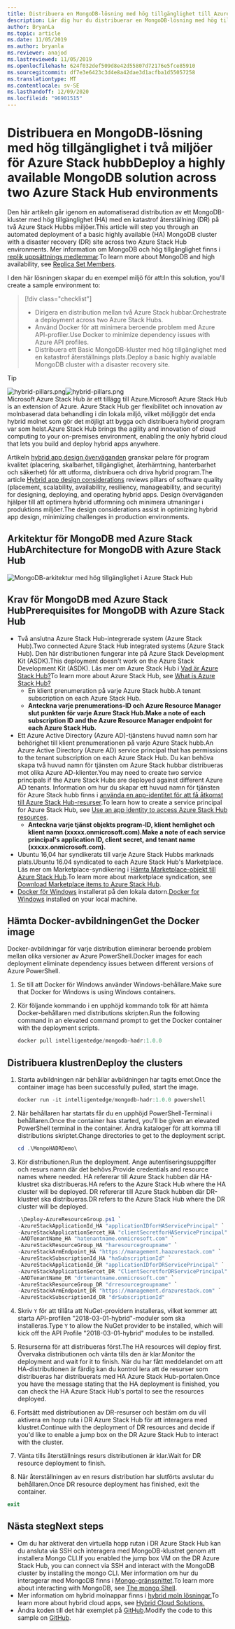 ```yaml
---
title: Distribuera en MongoDB-lösning med hög tillgänglighet till Azure och Azure Stack hubb
description: Lär dig hur du distribuerar en MongoDB-lösning med hög tillgänglighet till Azure och Azure Stack Hub
author: BryanLa
ms.topic: article
ms.date: 11/05/2019
ms.author: bryanla
ms.reviewer: anajod
ms.lastreviewed: 11/05/2019
ms.openlocfilehash: 624f032def509d8e42d55807d72176e5fce85910
ms.sourcegitcommit: df7e3e6423c3d4e8a42dae3d1acfba1d55057258
ms.translationtype: MT
ms.contentlocale: sv-SE
ms.lasthandoff: 12/09/2020
ms.locfileid: "96901515"
---
```

# <a name="deploy-a-highly-available-mongodb-solution-across-two-azure-stack-hub-environments"></a><span data-ttu-id="895d6-103">Distribuera en MongoDB-lösning med hög tillgänglighet i två miljöer för Azure Stack hubb</span><span class="sxs-lookup"><span data-stu-id="895d6-103">Deploy a highly available MongoDB solution across two Azure Stack Hub environments</span></span>

<span data-ttu-id="895d6-104">Den här artikeln går igenom en automatiserad distribution av ett MongoDB-kluster med hög tillgänglighet (HA) med en katastrof återställning (DR) på två Azure Stack Hubbs miljöer.</span><span class="sxs-lookup"><span data-stu-id="895d6-104">This article will step you through an automated deployment of a basic highly available (HA) MongoDB cluster with a disaster recovery (DR) site across two Azure Stack Hub environments.</span></span> <span data-ttu-id="895d6-105">Mer information om MongoDB och hög tillgänglighet finns i [replik uppsättnings medlemmar](https://docs.mongodb.com/manual/core/replica-set-members/).</span><span class="sxs-lookup"><span data-stu-id="895d6-105">To learn more about MongoDB and high availability, see [Replica Set Members](https://docs.mongodb.com/manual/core/replica-set-members/).</span></span>

<span data-ttu-id="895d6-106">I den här lösningen skapar du en exempel miljö för att:</span><span class="sxs-lookup"><span data-stu-id="895d6-106">In this solution, you'll create a sample environment to:</span></span>

> [!div class="checklist"]
> - <span data-ttu-id="895d6-107">Dirigera en distribution mellan två Azure Stack hubbar.</span><span class="sxs-lookup"><span data-stu-id="895d6-107">Orchestrate a deployment across two Azure Stack Hubs.</span></span>
> - <span data-ttu-id="895d6-108">Använd Docker för att minimera beroende problem med Azure API-profiler.</span><span class="sxs-lookup"><span data-stu-id="895d6-108">Use Docker to minimize dependency issues with Azure API profiles.</span></span>
> - <span data-ttu-id="895d6-109">Distribuera ett Basic MongoDB-kluster med hög tillgänglighet med en katastrof återställnings plats.</span><span class="sxs-lookup"><span data-stu-id="895d6-109">Deploy a basic highly available MongoDB cluster with a disaster recovery site.</span></span>

> [!Tip]  
> <span data-ttu-id="895d6-110">![hybrid-pillars.png](./media/solution-deployment-guide-cross-cloud-scaling/hybrid-pillars.png)</span><span class="sxs-lookup"><span data-stu-id="895d6-110">![hybrid-pillars.png](./media/solution-deployment-guide-cross-cloud-scaling/hybrid-pillars.png)</span></span>  
> <span data-ttu-id="895d6-111">Microsoft Azure Stack Hub är ett tillägg till Azure.</span><span class="sxs-lookup"><span data-stu-id="895d6-111">Microsoft Azure Stack Hub is an extension of Azure.</span></span> <span data-ttu-id="895d6-112">Azure Stack Hub ger flexibilitet och innovation av molnbaserad data behandling i din lokala miljö, vilket möjliggör det enda hybrid molnet som gör det möjligt att bygga och distribuera hybrid program var som helst.</span><span class="sxs-lookup"><span data-stu-id="895d6-112">Azure Stack Hub brings the agility and innovation of cloud computing to your on-premises environment, enabling the only hybrid cloud that lets you build and deploy hybrid apps anywhere.</span></span>  
> 
> <span data-ttu-id="895d6-113">Artikeln [hybrid app design överväganden](overview-app-design-considerations.md) granskar pelare för program kvalitet (placering, skalbarhet, tillgänglighet, återhämtning, hanterbarhet och säkerhet) för att utforma, distribuera och driva hybrid program.</span><span class="sxs-lookup"><span data-stu-id="895d6-113">The article [Hybrid app design considerations](overview-app-design-considerations.md) reviews pillars of software quality (placement, scalability, availability, resiliency, manageability, and security) for designing, deploying, and operating hybrid apps.</span></span> <span data-ttu-id="895d6-114">Design överväganden hjälper till att optimera hybrid utformning och minimera utmaningar i produktions miljöer.</span><span class="sxs-lookup"><span data-stu-id="895d6-114">The design considerations assist in optimizing hybrid app design, minimizing challenges in production environments.</span></span>

## <a name="architecture-for-mongodb-with-azure-stack-hub"></a><span data-ttu-id="895d6-115">Arkitektur för MongoDB med Azure Stack Hub</span><span class="sxs-lookup"><span data-stu-id="895d6-115">Architecture for MongoDB with Azure Stack Hub</span></span>

![MongoDB-arkitektur med hög tillgänglighet i Azure Stack Hub](media/solution-deployment-guide-mongodb-ha/image1.png)

## <a name="prerequisites-for-mongodb-with-azure-stack-hub"></a><span data-ttu-id="895d6-117">Krav för MongoDB med Azure Stack Hub</span><span class="sxs-lookup"><span data-stu-id="895d6-117">Prerequisites for MongoDB with Azure Stack Hub</span></span>

- <span data-ttu-id="895d6-118">Två anslutna Azure Stack Hub-integrerade system (Azure Stack Hub).</span><span class="sxs-lookup"><span data-stu-id="895d6-118">Two connected Azure Stack Hub integrated systems (Azure Stack Hub).</span></span> <span data-ttu-id="895d6-119">Den här distributionen fungerar inte på Azure Stack Development Kit (ASDK).</span><span class="sxs-lookup"><span data-stu-id="895d6-119">This deployment doesn't work on the Azure Stack Development Kit (ASDK).</span></span> <span data-ttu-id="895d6-120">Läs mer om Azure Stack Hub i [Vad är Azure Stack Hub?](https://azure.microsoft.com/products/azure-stack/hub/)</span><span class="sxs-lookup"><span data-stu-id="895d6-120">To learn more about Azure Stack Hub, see [What is Azure Stack Hub?](https://azure.microsoft.com/products/azure-stack/hub/)</span></span>
  - <span data-ttu-id="895d6-121">En klient prenumeration på varje Azure Stack hubb.</span><span class="sxs-lookup"><span data-stu-id="895d6-121">A tenant subscription on each Azure Stack Hub.</span></span> 
  - <span data-ttu-id="895d6-122">**Anteckna varje prenumerations-ID och Azure Resource Manager slut punkten för varje Azure Stack Hub.**</span><span class="sxs-lookup"><span data-stu-id="895d6-122">**Make a note of each subscription ID and the Azure Resource Manager endpoint for each Azure Stack Hub.**</span></span>
- <span data-ttu-id="895d6-123">Ett Azure Active Directory (Azure AD)-tjänstens huvud namn som har behörighet till klient prenumerationen på varje Azure Stack hubb.</span><span class="sxs-lookup"><span data-stu-id="895d6-123">An Azure Active Directory (Azure AD) service principal that has permissions to the tenant subscription on each Azure Stack Hub.</span></span> <span data-ttu-id="895d6-124">Du kan behöva skapa två huvud namn för tjänsten om Azure Stack hubbar distribueras mot olika Azure AD-klienter.</span><span class="sxs-lookup"><span data-stu-id="895d6-124">You may need to create two service principals if the Azure Stack Hubs are deployed against different Azure AD tenants.</span></span> <span data-ttu-id="895d6-125">Information om hur du skapar ett huvud namn för tjänsten för Azure Stack hubb finns i [använda en app-identitet för att få åtkomst till Azure Stack Hub-resurser](/azure-stack/user/azure-stack-create-service-principals).</span><span class="sxs-lookup"><span data-stu-id="895d6-125">To learn how to create a service principal for Azure Stack Hub, see [Use an app identity to access Azure Stack Hub resources](/azure-stack/user/azure-stack-create-service-principals).</span></span>
  - <span data-ttu-id="895d6-126">**Anteckna varje tjänst objekts program-ID, klient hemlighet och klient namn (xxxxx.onmicrosoft.com).**</span><span class="sxs-lookup"><span data-stu-id="895d6-126">**Make a note of each service principal's application ID, client secret, and tenant name (xxxxx.onmicrosoft.com).**</span></span>
- <span data-ttu-id="895d6-127">Ubuntu 16,04 har syndikerats till varje Azure Stack Hubbs marknads plats.</span><span class="sxs-lookup"><span data-stu-id="895d6-127">Ubuntu 16.04 syndicated to each Azure Stack Hub's Marketplace.</span></span> <span data-ttu-id="895d6-128">Läs mer om Marketplace-syndikering i [Hämta Marketplace-objekt till Azure Stack Hub](/azure-stack/operator/azure-stack-download-azure-marketplace-item).</span><span class="sxs-lookup"><span data-stu-id="895d6-128">To learn more about marketplace syndication, see [Download Marketplace items to Azure Stack Hub](/azure-stack/operator/azure-stack-download-azure-marketplace-item).</span></span>
- <span data-ttu-id="895d6-129">[Docker för Windows](https://docs.docker.com/docker-for-windows/) installerat på den lokala datorn.</span><span class="sxs-lookup"><span data-stu-id="895d6-129">[Docker for Windows](https://docs.docker.com/docker-for-windows/) installed on your local machine.</span></span>

## <a name="get-the-docker-image"></a><span data-ttu-id="895d6-130">Hämta Docker-avbildningen</span><span class="sxs-lookup"><span data-stu-id="895d6-130">Get the Docker image</span></span>

<span data-ttu-id="895d6-131">Docker-avbildningar för varje distribution eliminerar beroende problem mellan olika versioner av Azure PowerShell.</span><span class="sxs-lookup"><span data-stu-id="895d6-131">Docker images for each deployment eliminate dependency issues between different versions of Azure PowerShell.</span></span>

1. <span data-ttu-id="895d6-132">Se till att Docker för Windows använder Windows-behållare.</span><span class="sxs-lookup"><span data-stu-id="895d6-132">Make sure that Docker for Windows is using Windows containers.</span></span>
2. <span data-ttu-id="895d6-133">Kör följande kommando i en upphöjd kommando tolk för att hämta Docker-behållaren med distributions skripten.</span><span class="sxs-lookup"><span data-stu-id="895d6-133">Run the following command in an elevated command prompt to get the Docker container with the deployment scripts.</span></span>

    ```powershell  
    docker pull intelligentedge/mongodb-hadr:1.0.0
    ```

## <a name="deploy-the-clusters"></a><span data-ttu-id="895d6-134">Distribuera klustren</span><span class="sxs-lookup"><span data-stu-id="895d6-134">Deploy the clusters</span></span>

1. <span data-ttu-id="895d6-135">Starta avbildningen när behållar avbildningen har tagits emot.</span><span class="sxs-lookup"><span data-stu-id="895d6-135">Once the container image has been successfully pulled, start the image.</span></span>

    ```powershell  
    docker run -it intelligentedge/mongodb-hadr:1.0.0 powershell
    ```

2. <span data-ttu-id="895d6-136">När behållaren har startats får du en upphöjd PowerShell-Terminal i behållaren.</span><span class="sxs-lookup"><span data-stu-id="895d6-136">Once the container has started, you'll be given an elevated PowerShell terminal in the container.</span></span> <span data-ttu-id="895d6-137">Ändra kataloger för att komma till distributions skriptet.</span><span class="sxs-lookup"><span data-stu-id="895d6-137">Change directories to get to the deployment script.</span></span>

    ```powershell  
    cd .\MongoHADRDemo\
    ```

3. <span data-ttu-id="895d6-138">Kör distributionen.</span><span class="sxs-lookup"><span data-stu-id="895d6-138">Run the deployment.</span></span> <span data-ttu-id="895d6-139">Ange autentiseringsuppgifter och resurs namn där det behövs.</span><span class="sxs-lookup"><span data-stu-id="895d6-139">Provide credentials and resource names where needed.</span></span> <span data-ttu-id="895d6-140">HA refererar till Azure Stack hubben där HA-klustret ska distribueras.</span><span class="sxs-lookup"><span data-stu-id="895d6-140">HA refers to the Azure Stack Hub where the HA cluster will be deployed.</span></span> <span data-ttu-id="895d6-141">DR refererar till Azure Stack hubben där DR-klustret ska distribueras.</span><span class="sxs-lookup"><span data-stu-id="895d6-141">DR refers to the Azure Stack Hub where the DR cluster will be deployed.</span></span>

    ```powershell
    .\Deploy-AzureResourceGroup.ps1 `
    -AzureStackApplicationId_HA "applicationIDforHAServicePrincipal" `
    -AzureStackApplicationSercet_HA "clientSecretforHAServicePrincipal" `
    -AADTenantName_HA "hatenantname.onmicrosoft.com" `
    -AzureStackResourceGroup_HA "haresourcegroupname" `
    -AzureStackArmEndpoint_HA "https://management.haazurestack.com" `
    -AzureStackSubscriptionId_HA "haSubscriptionId" `
    -AzureStackApplicationId_DR "applicationIDforDRServicePrincipal" `
    -AzureStackApplicationSercet_DR "ClientSecretforDRServicePrincipal" `
    -AADTenantName_DR "drtenantname.onmicrosoft.com" `
    -AzureStackResourceGroup_DR "drresourcegroupname" `
    -AzureStackArmEndpoint_DR "https://management.drazurestack.com" `
    -AzureStackSubscriptionId_DR "drSubscriptionId"
    ```

4. <span data-ttu-id="895d6-142">Skriv `Y` för att tillåta att NuGet-providern installeras, vilket kommer att starta API-profilen "2018-03-01-hybrid"-moduler som ska installeras.</span><span class="sxs-lookup"><span data-stu-id="895d6-142">Type `Y` to allow the NuGet provider to be installed, which will kick off the API Profile "2018-03-01-hybrid" modules to be installed.</span></span>

5. <span data-ttu-id="895d6-143">Resurserna för att distribueras först.</span><span class="sxs-lookup"><span data-stu-id="895d6-143">The HA resources will deploy first.</span></span> <span data-ttu-id="895d6-144">Övervaka distributionen och vänta tills den är klar.</span><span class="sxs-lookup"><span data-stu-id="895d6-144">Monitor the deployment and wait for it to finish.</span></span> <span data-ttu-id="895d6-145">När du har fått meddelandet om att HA-distributionen är färdig kan du kontrol lera att de resurser som distribueras har distribuerats med HA Azure Stack Hub-portalen.</span><span class="sxs-lookup"><span data-stu-id="895d6-145">Once you have the message stating that the HA deployment is finished, you can check the HA Azure Stack Hub's portal to see the resources deployed.</span></span>

6. <span data-ttu-id="895d6-146">Fortsätt med distributionen av DR-resurser och bestäm om du vill aktivera en hopp ruta i DR Azure Stack Hub för att interagera med klustret.</span><span class="sxs-lookup"><span data-stu-id="895d6-146">Continue with the deployment of DR resources and decide if you'd like to enable a jump box on the DR Azure Stack Hub to interact with the cluster.</span></span>

7. <span data-ttu-id="895d6-147">Vänta tills återställnings resurs distributionen är klar.</span><span class="sxs-lookup"><span data-stu-id="895d6-147">Wait for DR resource deployment to finish.</span></span>

8. <span data-ttu-id="895d6-148">När återställningen av en resurs distribution har slutförts avslutar du behållaren.</span><span class="sxs-lookup"><span data-stu-id="895d6-148">Once DR resource deployment has finished, exit the container.</span></span>

  ```powershell
  exit
  ```

## <a name="next-steps"></a><span data-ttu-id="895d6-149">Nästa steg</span><span class="sxs-lookup"><span data-stu-id="895d6-149">Next steps</span></span>

- <span data-ttu-id="895d6-150">Om du har aktiverat den virtuella hopp rutan i DR Azure Stack Hub kan du ansluta via SSH och interagera med MongoDB-klustret genom att installera Mongo CLI.</span><span class="sxs-lookup"><span data-stu-id="895d6-150">If you enabled the jump box VM on the DR Azure Stack Hub, you can connect via SSH and interact with the MongoDB cluster by installing the mongo CLI.</span></span> <span data-ttu-id="895d6-151">Mer information om hur du interagerar med MongoDB finns i [Mongo-gränssnittet](https://docs.mongodb.com/manual/mongo/).</span><span class="sxs-lookup"><span data-stu-id="895d6-151">To learn more about interacting with MongoDB, see [The mongo Shell](https://docs.mongodb.com/manual/mongo/).</span></span>
- <span data-ttu-id="895d6-152">Mer information om hybrid molnappar finns i [hybrid moln lösningar.](/azure-stack/user/)</span><span class="sxs-lookup"><span data-stu-id="895d6-152">To learn more about hybrid cloud apps, see [Hybrid Cloud Solutions.](/azure-stack/user/)</span></span>
- <span data-ttu-id="895d6-153">Ändra koden till det här exemplet på [GitHub](https://github.com/Azure-Samples/azure-intelligent-edge-patterns).</span><span class="sxs-lookup"><span data-stu-id="895d6-153">Modify the code to this sample on [GitHub](https://github.com/Azure-Samples/azure-intelligent-edge-patterns).</span></span>
